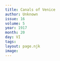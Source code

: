 ```yaml
---
title: Canals of Venice
author: Unknown
issue: 16
volume: 5
year: 1917
month: 20
day: VI
tags:
layout: page.njk
image:
---
```



